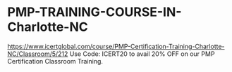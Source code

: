# PMP-TRAINING-COURSE-IN-Charlotte-NC
https://www.icertglobal.com/course/PMP-Certification-Training-Charlotte-NC/Classroom/5/212                                                                                   Use Code: ICERT20 to avail 20% OFF on our PMP Certification Classroom Training.
